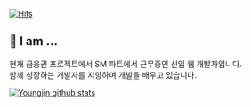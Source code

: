 [![Hits](https://hits.seeyoufarm.com/api/count/incr/badge.svg?url=https%3A%2F%2Fgithub.com%2Fyoungjinmo%2Fyoungjinmo&count_bg=%23F4A9A9&title_bg=%23000000&icon=spring.svg&icon_color=%23E7E7E7&title=hits&edge_flat=false)](https://hits.seeyoufarm.com)
## 🔭 I am ...
현재 금융권 프로젝트에서 SM 파트에서 근무중인 신입 웹 개발자입니다.<br>
함께 성장하는 개발자를 지향하며 개발을 배우고 있습니다.

[![Youngjin github stats](https://github-readme-stats.vercel.app/api?username=youngjinmo&show_icons=true&hide_border=true)](https://github.com/youngjinmo)
